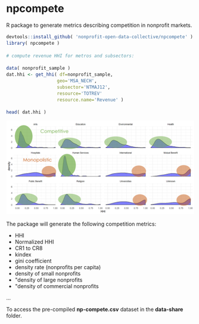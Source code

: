 # npcompete

R package to generate metrics describing competition in nonprofit markets. 

```r
devtools::install_github( 'nonprofit-open-data-collective/npcompete' )
library( npcompete )

# compute revenue HHI for metros and subsectors: 

data( nonprofit_sample )
dat.hhi <- get_hhi( df=nonprofit_sample,
                   geo='MSA_NECH',
                   subsector='NTMAJ12',
                   resource='TOTREV'
                   resource.name='Revenue' )
                   
head( dat.hhi )
```

![](img/hhi.png)


The package will generate the following competition metrics: 

* HHI 
* Normalized HHI 
* CR1 to CR8 
* kindex
* gini coefficient 
* density rate (nonprofits per capita)  
* density of small nonprofits
* "density of large nonprofits  
* "density of commercial nonprofits

... 

To access the pre-compiled **np-compete.csv** dataset in the **data-share** folder. 
